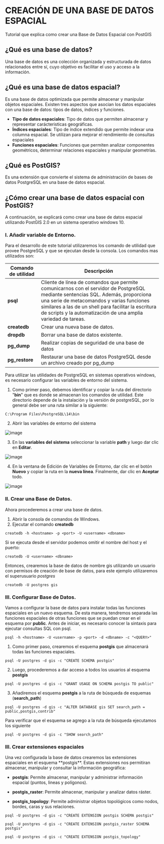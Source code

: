# CREACIÓN DE UNA BASE DE DATOS ESPACIAL
<p>Tutorial que explica como crear una Base de Datos Espacial con PostGIS</p>

## ¿Qué es una base de datos?
<p> Una base de datos es una colección organizada y estructurada de datos relacionados entre sí, cuyo objetivo es facilitar el uso y acceso a la información.</p>

## ¿Qué es una base de datos espacial?
<p>Es una base de datos optimizada que permite almacenar y manipular objetos espaciales. Existen tres aspectos que asocian los datos espaciales con una base de datos: tipos de datos, índices y funciones.</p>

* **Tipo de datos espaciales**: Tipo de datos que permiten almacenar y representar carácteristicas geográficas.
* **Índices espaciales**: Tipo de índice extendido que permite indexar una columna espacial. Se utilizan para mejorar el rendimiento de consultas espaciales
* **Funciones espaciales**: Funciones que permiten analizar componentes geométricos, determinar relaciones espaciales y manipular geometrías.

## ¿Qué es PostGIS?
<p>Es una extensión que convierte el sistema de administración de bases de datos PostgreSQL en una base de datos espacial.</p>

## ¿Cómo crear una base de datos espacial con PostGIS?
<p>A continuación, se explicará como crear una base de datos espacial utilizando PostGIS 2.0 en un sistema operativo windows 10.</p>

### I. Añadir variable de Entorno.
<p>Para el desarrollo de este tutorial utilizaremos los comando de utilidad que provee PostgreSQL y que se ejecutan desde la consola. Los comandos mas utilizados son:</p>

| Comando de utilidad | Descripción |
|-------------------|-------------|
| **psql**   | Cliente de línea de comandos que permite comunicarnos con el servidor de PostgreSQL mediante sentencias SQL. Además, proporciona una serie de metacomandos y varias funciones similares a las de un shell para facilitar la escritura de scripts y la automatización de una amplia variedad de tareas.    |
| **createdb** | Crear una nueva base de datos.       |
| **dropdb** | Borrar una base de datos existente. |
| **pg_dump** | Realizar copias de seguridad de una base de datos |
| **pg_restore** | Restaurar una base de datos PostgreSQL desde un archivo creado por pg_dump |

<p>Para utilizar las utilidades de PostgreSQL en sistemas operativos windows, es necesario configurar las variables de entorno del sistema.</p>

1. Como primer paso, debemos identificar y copiar la ruta del directorio "**bin**" que es donde se almacenan los comandos de utilidad. Este directorio depende de la instalación y la versión de postgreSQL, por lo general debe ser una ruta similar a la siguiente:

```
C:\Program Files\PostgreSQL\14\bin
```

2. Abrir las variables de entorno del sistema 

![image](https://user-images.githubusercontent.com/88239150/174875175-37d190d2-83f8-44c8-9a62-9c085a0964a9.png)

3. En las **variables del sistema** seleccionar la variable **path** y luego dar clic en **Editar**.

![image](https://user-images.githubusercontent.com/88239150/174875654-4564bbb0-d290-4530-b057-2405a7f985ba.png)

4. En la ventana de Edición de Variables de Entorno, dar clic en el botón **Nuevo** y copiar la ruta en la **nueva línea**. Finalmente, dar clic en **Aceptar** todo.

![image](https://user-images.githubusercontent.com/88239150/174876489-572e65db-63eb-466a-b216-e7e5693340db.png)

### II. Crear una Base de Datos.

<p>Ahora procederemos a crear una base de datos.</p>

1. Abrir la consola de comandos de Windows.
2. Ejecutar el comando **createdb**

```
createdb -h <hostname> -p <port> -U <username> <dbname>
```

Si se ejecuta desde el servidor podemos omitir el nombre del host y el puerto:

```
createdb -U <username> <dbname>
```
Entonces, crearemos la base de datos de nombre gis utilizando un usuario con permisos de creación de base de datos, para este ejemplo utilizaremos el superusuario *postgres*

```
createdb -U postgres gis
```

### III. Configurar Base de Datos.

Vamos a configurar la base de datos para instalar todas las funciones espaciales en un nuevo esquema. De esta manera, tendremos separada las funciones espaciales de otras funciones que se puedan crear en el esquema por **public**. Antes de iniciar, es necesario conocer la sintaxis para ejecutar consultas SQL con psql.

```
psql -h <hostname> -U <username> -p <port> -d <dbname> -c "<QUERY>"
```
1. Como primer paso, crearemos el esquema **postgis** que almacenará todas las funciones espaciales.

```
psql -U postgres -d gis -c "CREATE SCHEMA postgis"
```

2. Luego, procederemos a dar acceso a todos los usuarios al esquema **postgis**
```
psql -U postgres -d gis -c "GRANT USAGE ON SCHEMA postgis TO public"
```

3. Añadiremos el esquema **postgis** a la ruta de búsqueda de esquemas (**search_path**)
```
psql -U postgres -d gis -c "ALTER DATABASE gis SET search_path = public,postgis,contrib"
```

<p>Para verificar que el esquema se agrego a la ruta de búsqueda ejecutamos los siguiente</p>

```
psql -U postgres -d gis -c "SHOW search_path"
```

### III. Crear extensiones espaciales
<p>Una vez configurada la base de datos crearemos las extensiones espaciales en el esquema **postgis**. Estas extensiones nos permitiran almacenar, manipular y consultar la información geográfica:</p>

* **postgis**: Permite almacenar, manipular y administrar información espacial (puntos, lineas y polígonos).

* **postgis_raster**: Permite almacenar, manipular y analizar datos ráster.

* **postgis_topology**: Permite administrar objetos topológicos como nodos, bordes, caras y sus relaciones.

```
psql -U postgres -d gis -c "CREATE EXTENSION postgis SCHEMA postgis"

psql -U postgres -d gis -c "CREATE EXTENSION postgis_raster SCHEMA postgis"

psql -U postgres -d gis -c "CREATE EXTENSION postgis_topology"
```
